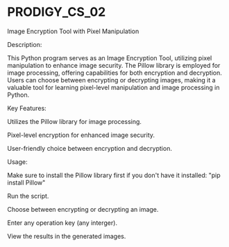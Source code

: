 # PRODIGY_CS_02
Image Encryption Tool with Pixel Manipulation


Description:

This Python program serves as an Image Encryption Tool, utilizing pixel manipulation to enhance image security. The Pillow library is employed for image processing, offering capabilities for both encryption and decryption. Users can choose between encrypting or decrypting images, making it a valuable tool for learning pixel-level manipulation and image processing in Python.


Key Features:

Utilizes the Pillow library for image processing.

Pixel-level encryption for enhanced image security.

User-friendly choice between encryption and decryption.


Usage:

Make sure to install the Pillow library first if you don't have it installed: "pip install Pillow"

Run the script.

Choose between encrypting or decrypting an image.

Enter any operation key (any interger).

View the results in the generated images.
